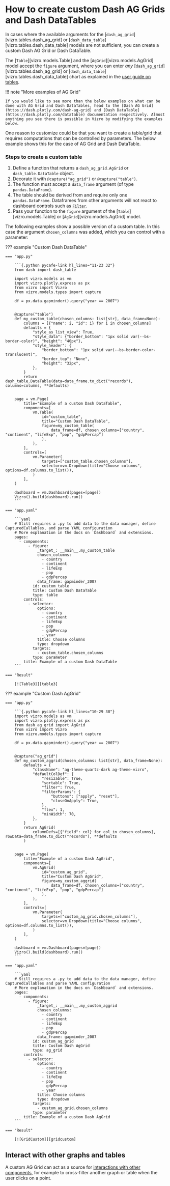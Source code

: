 # How to create custom Dash AG Grids and Dash DataTables

In cases where the available arguments for the [`dash_ag_grid`][vizro.tables.dash_ag_grid] or [`dash_data_table`][vizro.tables.dash_data_table] models are not sufficient, you can create a custom Dash AG Grid or Dash DataTable.

The [`Table`][vizro.models.Table] and the [`AgGrid`][vizro.models.AgGrid] model accept the `figure` argument, where you can enter _any_ [`dash_ag_grid`][vizro.tables.dash_ag_grid] or [`dash_data_table`][vizro.tables.dash_data_table] chart as explained in the [user guide on tables](table.md).

!!! note "More examples of AG Grid"

    If you would like to see more than the below examples on what can be done with AG Grid and Dash DataTables, head to the [Dash AG Grid](https://dash.plotly.com/dash-ag-grid) and [Dash DataTable](https://dash.plotly.com/datatable) documentation respectively. Almost anything you see there is possible in Vizro by modifying the examples below.

One reason to customize could be that you want to create a table/grid that requires computations that can be controlled by parameters. The below example shows this for the case of AG Grid and Dash DataTable.

### Steps to create a custom table

1. Define a function that returns a `dash_ag_grid.AgGrid` or `dash_table.DataTable` object.
1. Decorate it with `@capture("ag_grid")` or `@capture("table")`.
1. The function must accept a `data_frame` argument (of type `pandas.DataFrame`).
1. The table should be derived from and require only one `pandas.DataFrame`. Dataframes from other arguments will not react to dashboard controls such as [`Filter`](filters.md).
1. Pass your function to the `figure` argument of the [`Table`][vizro.models.Table] or [`AgGrid`][vizro.models.AgGrid] model.

The following examples show a possible version of a custom table. In this case the argument `chosen_columns` was added, which you can control with a parameter:

??? example "Custom Dash DataTable"

    === "app.py"

        ```{.python pycafe-link hl_lines="11-23 32"}
        from dash import dash_table

        import vizro.models as vm
        import vizro.plotly.express as px
        from vizro import Vizro
        from vizro.models.types import capture

        df = px.data.gapminder().query("year == 2007")


        @capture("table")
        def my_custom_table(chosen_columns: list[str], data_frame=None):
            columns = [{"name": i, "id": i} for i in chosen_columns]
            defaults = {
                "style_as_list_view": True,
                "style_data": {"border_bottom": "1px solid var(--bs-border-color)", "height": "40px"},
                "style_header": {
                    "border_bottom": "1px solid var(--bs-border-color-translucent)",
                    "border_top": "None",
                    "height": "32px",
                },
            }
            return dash_table.DataTable(data=data_frame.to_dict("records"), columns=columns, **defaults)


        page = vm.Page(
            title="Example of a custom Dash DataTable",
            components=[
                vm.Table(
                    id="custom_table",
                    title="Custom Dash DataTable",
                    figure=my_custom_table(
                        data_frame=df, chosen_columns=["country", "continent", "lifeExp", "pop", "gdpPercap"]
                    ),
                ),
            ],
            controls=[
                vm.Parameter(
                    targets=["custom_table.chosen_columns"],
                    selector=vm.Dropdown(title="Choose columns", options=df.columns.to_list()),
                )
            ],
        )

        dashboard = vm.Dashboard(pages=[page])
        Vizro().build(dashboard).run()
        ```

    === "app.yaml"

        ```yaml
        # Still requires a .py to add data to the data manager, define CapturedCallables, and parse YAML configuration
        # More explanation in the docs on `Dashboard` and extensions.
        pages:
          - components:
              - figure:
                  _target_: __main__.my_custom_table
                  chosen_columns:
                    - country
                    - continent
                    - lifeExp
                    - pop
                    - gdpPercap
                  data_frame: gapminder_2007
                id: custom_table
                title: Custom Dash DataTable
                type: table
            controls:
              - selector:
                  options:
                    - country
                    - continent
                    - lifeExp
                    - pop
                    - gdpPercap
                    - year
                  title: Choose columns
                  type: dropdown
                targets:
                  - custom_table.chosen_columns
                type: parameter
            title: Example of a custom Dash DataTable
        ```

    === "Result"

        [![Table3]][table3]

??? example "Custom Dash AgGrid"

    === "app.py"

        ```{.python pycafe-link hl_lines="10-29 38"}
        import vizro.models as vm
        import vizro.plotly.express as px
        from dash_ag_grid import AgGrid
        from vizro import Vizro
        from vizro.models.types import capture

        df = px.data.gapminder().query("year == 2007")


        @capture("ag_grid")
        def my_custom_aggrid(chosen_columns: list[str], data_frame=None):
            defaults = {
                "className": "ag-theme-quartz-dark ag-theme-vizro",
                "defaultColDef": {
                    "resizable": True,
                    "sortable": True,
                    "filter": True,
                    "filterParams": {
                        "buttons": ["apply", "reset"],
                        "closeOnApply": True,
                    },
                    "flex": 1,
                    "minWidth": 70,
                },
            }
            return AgGrid(
                columnDefs=[{"field": col} for col in chosen_columns], rowData=data_frame.to_dict("records"), **defaults
            )


        page = vm.Page(
            title="Example of a custom Dash AgGrid",
            components=[
                vm.AgGrid(
                    id="custom_ag_grid",
                    title="Custom Dash AgGrid",
                    figure=my_custom_aggrid(
                        data_frame=df, chosen_columns=["country", "continent", "lifeExp", "pop", "gdpPercap"]
                    ),
                ),
            ],
            controls=[
                vm.Parameter(
                    targets=["custom_ag_grid.chosen_columns"],
                    selector=vm.Dropdown(title="Choose columns", options=df.columns.to_list()),
                )
            ],
        )

        dashboard = vm.Dashboard(pages=[page])
        Vizro().build(dashboard).run()
        ```

    === "app.yaml"

        ```yaml
        # Still requires a .py to add data to the data manager, define CapturedCallables and parse YAML configuration
        # More explanation in the docs on `Dashboard` and extensions.
        pages:
          - components:
              - figure:
                  _target_: __main__.my_custom_aggrid
                  chosen_columns:
                    - country
                    - continent
                    - lifeExp
                    - pop
                    - gdpPercap
                  data_frame: gapminder_2007
                id: custom_ag_grid
                title: Custom Dash AgGrid
                type: ag_grid
            controls:
              - selector:
                  options:
                    - country
                    - continent
                    - lifeExp
                    - pop
                    - gdpPercap
                    - year
                  title: Choose columns
                  type: dropdown
                targets:
                  - custom_ag_grid.chosen_columns
                type: parameter
            title: Example of a custom Dash AgGrid
        ```

    === "Result"

        [![GridCustom]][gridcustom]

## Interact with other graphs and tables

A custom AG Grid can act as a source for [interactions with other components](graph-table-actions.md), for example to cross-filter another graph or table when the user clicks on a point.

[gridcustom]: ../../assets/user_guides/table/custom_grid.png
[table3]: ../../assets/user_guides/table/custom_table.png
